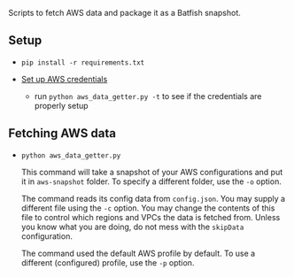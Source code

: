Scripts to fetch AWS data and package it as a Batfish snapshot.

## Setup

- `pip install -r requirements.txt`
 
- [Set up AWS credentials](https://docs.aws.amazon.com/sdk-for-java/v1/developer-guide/setup-credentials.html) 
  - run `python aws_data_getter.py -t` to see if the credentials are properly setup

## Fetching AWS data

 - `python aws_data_getter.py` 

    This command will take a snapshot of your AWS configurations and put it in `aws-snapshot` folder. To specify a different folder, use the `-o` option. 

    The command reads its config data from `config.json`. You may supply a different file using the `-c` option. You may change the contents of this file to control which regions and VPCs the data is fetched from. Unless you know what you are doing, do not mess with the `skipData` configuration.  

    The command used the default AWS profile by default. To use a different (configured) profile, use the `-p` option.
